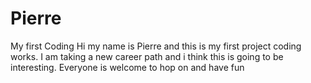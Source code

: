 # Pierre
My first Coding
Hi my name is Pierre and this is my first project coding works.
I am taking a new career path and i think this is going to be interesting.
Everyone is welcome to hop on and have fun
